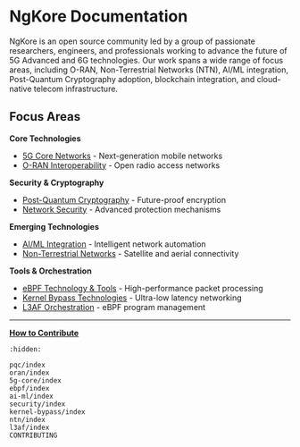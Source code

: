 # NgKore Documentation

NgKore is an open source community led by a
group of passionate researchers, engineers, and
professionals working to advance the future of 5G
Advanced and 6G technologies. Our work spans a wide
range of focus areas, including O-RAN,
Non-Terrestrial Networks (NTN), AI/ML integration,
Post-Quantum Cryptography adoption, blockchain
integration, and cloud-native telecom
infrastructure.

## Focus Areas

**Core Technologies**

- [5G Core Networks](5g-core/) - Next-generation mobile networks
- [O-RAN Interoperability](oran/) - Open radio access networks

**Security & Cryptography**

- [Post-Quantum Cryptography](pqc/) - Future-proof encryption
- [Network Security](security/) - Advanced protection mechanisms

**Emerging Technologies**

- [AI/ML Integration](ai-ml/) - Intelligent network automation
- [Non-Terrestrial Networks](ntn/) - Satellite and aerial connectivity

**Tools & Orchestration**

- [eBPF Technology & Tools](ebpf/) - High-performance packet processing
- [Kernel Bypass Technologies](kernel-bypass/) - Ultra-low latency networking
- [L3AF Orchestration](l3af/) - eBPF program management

---

[**How to Contribute**](CONTRIBUTING.md)

```{toctree}
:hidden:

pqc/index
oran/index
5g-core/index
ebpf/index
ai-ml/index
security/index
kernel-bypass/index
ntn/index
l3af/index
CONTRIBUTING
```
